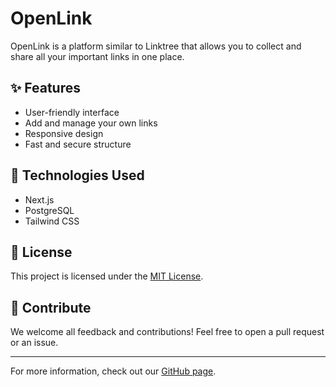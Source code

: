 # OpenLink

OpenLink is a platform similar to Linktree that allows you to collect and share all your important links in one place.

## ✨ Features
- User-friendly interface
- Add and manage your own links
- Responsive design
- Fast and secure structure

## 🚀 Technologies Used
- Next.js
- PostgreSQL
- Tailwind CSS

## 📜 License
This project is licensed under the [MIT License](LICENSE).

## 💬 Contribute
We welcome all feedback and contributions! Feel free to open a pull request or an issue.

---

For more information, check out our [GitHub page](https://github.com/DrHalley/openlink).

